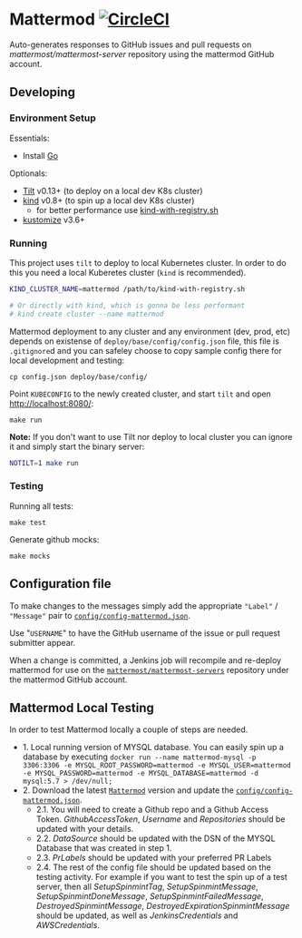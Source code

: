 # Mattermod [![CircleCI](https://circleci.com/gh/mattermost/mattermost-mattermod.svg?style=svg)](https://circleci.com/gh/mattermost/mattermost-mattermod)

Auto-generates responses to GitHub issues and pull requests on *mattermost/mattermost-server* repository using the mattermod GitHub account.

## Developing

### Environment Setup

Essentials:

- Install [Go](https://golang.org/doc/install)

Optionals:

- [Tilt](https://tilt.dev/) v0.13+ (to deploy on a local dev K8s cluster)
- [kind](https://kind.sigs.k8s.io/) v0.8+ (to spin up a local dev K8s cluster)
  - for better performance use [kind-with-registry.sh](https://github.com/tilt-dev/kind-local#how-to-try-it)
- [kustomize](https://github.com/kubernetes-sigs/kustomize) v3.6+

### Running

This project uses `tilt` to deploy to local Kubernetes cluster. In order to do this you need a local Kuberetes cluster (`kind` is recommended).

```bash
KIND_CLUSTER_NAME=mattermod /path/to/kind-with-registry.sh

# Or directly with kind, which is gonna be less performant
# kind create cluster --name mattermod
```

Mattermod deployment to any cluster and any environment (dev, prod, etc) depends on existense of `deploy/base/config/config.json` file, this file is `.gitignore`d and you can safeley choose to copy sample config there for local development and testing:

```shell
cp config.json deploy/base/config/
```

Point `KUBECONFIG` to the newly created cluster, and start `tilt` and open [http://localhost:8080/](http://localhost:8080/):

```shell
make run
```

**Note:** If you don't want to use Tilt nor deploy to local cluster you can ignore it and simply start the binary server:

```bash
NOTILT=1 make run
```

### Testing

Running all tests:

```shell
make test
```

Generate github mocks:

```shell
make mocks
```

## Configuration file

To make changes to the messages simply add the appropriate `"Label"` / `"Message"` pair to [`config/config-mattermod.json`](https://github.com/mattermost/mattermost-mattermod/blob/master/config/config-mattermod.json).

Use "`USERNAME`" to have the GitHub username of the issue or pull request submitter appear.

When a change is committed, a Jenkins job will recompile and re-deploy mattermod for use on the [`mattermost/mattermost-servers`](https://github.com/mattermost/mattermost-server) repository under the mattermod GitHub account.

## Mattermod Local Testing

In order to test Mattermod locally a couple of steps are needed.

* 1\. Local running version of MYSQL database. You can easily spin up a database by executing ```docker run --name mattermod-mysql -p 3306:3306 -e MYSQL_ROOT_PASSWORD=mattermod -e MYSQL_USER=mattermod -e MYSQL_PASSWORD=mattermod -e MYSQL_DATABASE=mattermod -d mysql:5.7 > /dev/null;```
* 2\. Download the latest [`Mattermod`](https://github.com/mattermost/mattermost-mattermod) version and update the [`config/config-mattermod.json`](https://github.com/mattermost/mattermost-mattermod/blob/master/config/config-mattermod.json).
  * 2.1\. You will need to create a Github repo and a Github Access Token. *GithubAccessToken*, *Username* and *Repositories* should be updated with your details.
  * 2.2\. *DataSource* should be updated with the DSN of the MYSQL Database that was created in step 1.
  * 2.3\. *PrLabels* should be updated with your preferred PR Labels
  * 2.4\. The rest of the config file should be updated based on the testing activity. For example if you want to test the spin up of a test server, then all *SetupSpinmintTag*, *SetupSpinmintMessage*, *SetupSpinmintDoneMessage*, *SetupSpinmintFailedMessage*, *DestroyedSpinmintMessage*, *DestroyedExpirationSpinmintMessage* should be updated, as well as *JenkinsCredentials* and *AWSCredentials*.

